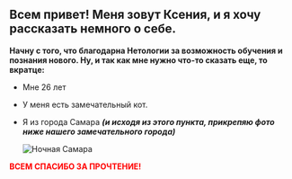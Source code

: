 ## **Всем привет! Меня зовут Ксения, и я хочу рассказать немного о себе.**


**Начну с того, что благодарна Нетологии за возможность обучения и познания нового. Ну, и так как мне нужно что-то сказать еще, то вкратце:**

+ Мне 26 лет
+ У меня есть замечательный кот. 
+ Я из города Самара ***(и исходя из этого пункта, прикрепяю фото ниже нашего замечательного города)***

  ![Ночная Самара](https://ic.pics.livejournal.com/zdorovs/16627846/1407489/1407489_original.jpg  "Ночная Самара")


<span style="color:red"> **ВСЕМ СПАСИБО ЗА ПРОЧТЕНИЕ!**</span>